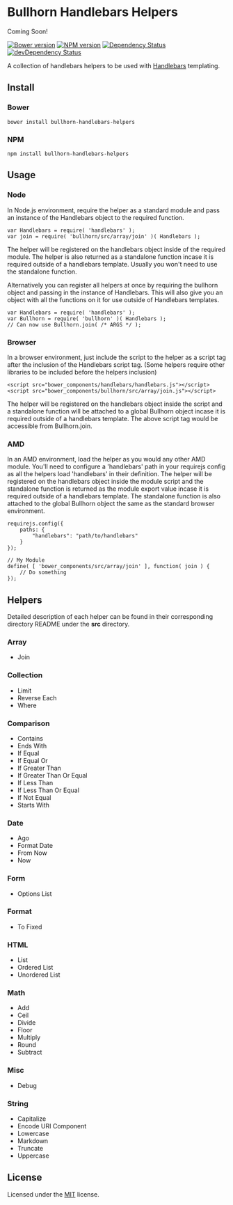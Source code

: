 # Bullhorn Handlebars Helpers

Coming Soon!

[![Bower version](https://badge.fury.io/bo/bullhorn.svg)](http://badge.fury.io/bo/bullhorn)
[![NPM version](https://badge.fury.io/js/bullhorn.svg)](http://badge.fury.io/js/bullhorn)
[![Dependency Status](https://david-dm.org/uplift/bullhorn-handlebars-helpers.svg)](https://david-dm.org/uplift/bullhorn-handlebars-helpers)
[![devDependency Status](https://david-dm.org/uplift/bullhorn-handlebars-helpers/dev-status.svg)](https://david-dm.org/uplift/bullhorn-handlebars-helpers#info=devDependencies)

A collection of handlebars helpers to be used with [Handlebars](http://handlebarsjs.com/) templating.

## Install

### Bower

    bower install bullhorn-handlebars-helpers

### NPM

    npm install bullhorn-handlebars-helpers

## Usage

### Node

In Node.js environment, require the helper as a standard module and pass an instance of the Handlebars object to the required function.

    var Handlebars = require( 'handlebars' );
    var join = require( 'bullhorn/src/array/join' )( Handlebars );

The helper will be registered on the handlebars object inside of the required module. The helper is also returned as a standalone function incase it is required outside of a handlebars template. Usually you won't need to use the standalone function.

Alternatively you can register all helpers at once by requiring the bullhorn object and passing in the instance of Handlebars. This will also give you an object with all the functions on it for use outside of Handlebars templates.

    var Handlebars = require( 'handlebars' );
    var Bullhorn = require( 'bullhorn' )( Handlebars );
    // Can now use Bullhorn.join( /* ARGS */ ); 

### Browser

In a browser environment, just include the script to the helper as a script tag after the inclusion of the Handlebars script tag. (Some helpers require other libraries to be included before the helpers inclusion)
    
    <script src="bower_components/handlebars/handlebars.js"></script>
    <script src="bower_components/bullhorn/src/array/join.js"></script>

The helper will be registered on the handlebars object inside the script and a standalone function will be attached to a global Bullhorn object incase it is required outside of a handlebars template.  The above script tag would be accessible from Bullhorn.join.

### AMD

In an AMD environment, load the helper as you would any other AMD module. You'll need to configure a 'handlebars' path in your requirejs config as all the helpers load 'handlebars' in their definition. The helper will be registered on the handlebars object inside the module script and the standalone function is returned as the module export value incase it is required outside of a handlebars template. The standalone function is also attached to the global Bullhorn object the same as the standard browser environment.

    requirejs.config({
        paths: {
            "handlebars": "path/to/handlebars"
        }
    });

    // My Module
    define( [ 'bower_components/src/array/join' ], function( join ) {
        // Do something
    });


## Helpers

Detailed description of each helper can be found in their corresponding directory README under the **src** directory.

### Array

  * Join

### Collection

  * Limit
  * Reverse Each
  * Where

### Comparison

  * Contains
  * Ends With
  * If Equal
  * If Equal Or
  * If Greater Than
  * If Greater Than Or Equal
  * If Less Than
  * If Less Than Or Equal
  * If Not Equal
  * Starts With

### Date

  * Ago
  * Format Date
  * From Now
  * Now

### Form

  * Options List

### Format

  * To Fixed

### HTML

  * List
  * Ordered List
  * Unordered List

### Math

  * Add
  * Ceil
  * Divide
  * Floor
  * Multiply
  * Round
  * Subtract

### Misc

  * Debug

### String

  * Capitalize
  * Encode URI Component
  * Lowercase
  * Markdown
  * Truncate
  * Uppercase

## License

Licensed under the [MIT](http://www.opensource.org/licenses/MIT) license.


